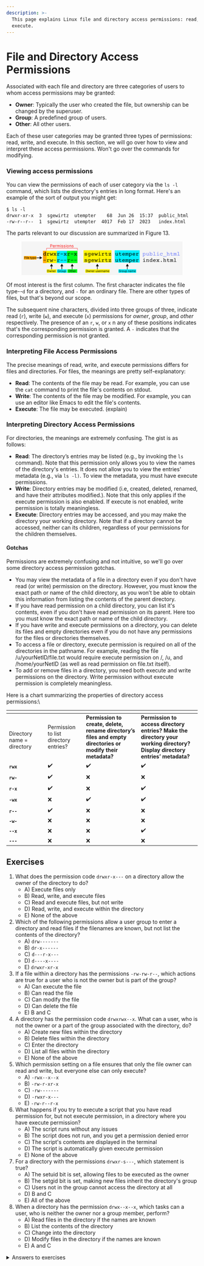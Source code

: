 ```yaml
---
description: >-
  This page explains Linux file and directory access permissions: read, write,
  execute.
---
```


# File and Directory Access Permissions

Associated with each file and directory are three categories of users to whom access permissions may be granted: &#x20;

* **Owner**: Typically the user who created the file, but ownership can be changed by the superuser.
* **Group**: A predefined group of users.&#x20;
* **Other**:  All other users.

Each of these user categories may be granted three types of permissions: read, write, and execute. In this section, we will go over how to view and interpret these access permissions. Won't go over the commands for modifying.&#x20;

### Viewing access permissions

You can view the permissions of each of user category via the `ls -l` command, which lists the directory's entries in long format. Here's an example of the sort of output you might get:

```
$ ls -l
drwxr-xr-x  3  sgewirtz  utempter    68  Jun 26  15:37  public_html
-rw-r--r--  1  sgewirtz  utempter  4017  Feb 17  2023   index.html
```

The parts relevant to our discussion are summarized in Figure 13.

<figure><img src="../.gitbook/assets/Frame 1 (3).png" alt=""><figcaption></figcaption></figure>

Of most interest is the first column. The first character indicates the file type--`d` for a directory, and `-` for an ordinary file. There are other types of files, but that's beyond our scope.&#x20;

The subsequent nine characters, divided into three groups of three, indicate read (`r`), write (`w`), and execute (`x`) permissions for _owner_, _group_, and _other_ respectively. The presence of an `r`, `w`, or `x` n any of these positions indicates that's the corresponding permission is granted. A `-` indicates that the corresponding permission is not granted.&#x20;

### **Interpreting File Access Permissions**

The precise meanings of read, write, and execute permissions differs for files and directories. For files, the meanings are pretty self-explanatory:&#x20;

* **Read**: The contents of the file may be read. For example, you can use the `cat` command to print the file's contents on stdout.&#x20;
* **Write**: The contents of the file may be modified. For example, you can use an editor like Emacs to edit the file's contents.&#x20;
* **Execute**: The file may be executed. (explain)

### **Interpreting Directory Access Permissions**

For directories, the meanings are extremely confusing. The gist is as follows:

* **Read**: The directory’s entries may be listed (e.g., by invoking the `ls` command). Note that this permission only allows you to view the names of the directory's entries. It does not allow you to view the entries' metadata (e.g., via `ls -l)`. To view the metadata, you must have execute permissions.&#x20;
* **Write**: Directory entries may be modified (i.e, created, deleted, renamed, and have their attributes modified.). Note that this only applies if the execute permission is also enabled. If execute is not enabled, write permission is totally meaningless.&#x20;
* **Execute**: Directory entries may be accessed, and you may make the directory your working directory. Note that if a directory cannot be accessed, neither can its children, regardless of your permissions for the children themselves. &#x20;

#### Gotchas

Permissions are extremely confusing and not intuitive, so we'll go over some directory access permission gotchas.&#x20;

* You may view the metadata of a file in a directory even if you don't have read (or write) permission on the directory. However, you must know the exact path or name of the child directory, as you won’t be able to obtain this information from listing the contents of the parent directory.
* If you have read permission on a child directory, you can list it's contents, even if you don't have read permission on its parent. Here too you must know the exact path or name of the child directory.
* If you have write and execute permissions on a directory, you can delete its files and empty directories even if you do not have any permissions for the files or directories themselves.&#x20;
* To access a file or directory, execute permission is required on all of the directories in the pathname. For example, reading the file /u/yourNetID/file.txt would require execute permission on /, /u, and /home/yourNetID (as well as read permission on file.txt itself).&#x20;
* To add or remove files in a directory, you need both execute and write permissions on the directory. Write permission without execute permission is completely meaningless.&#x20;

Here is a chart summarizing the properties of directory access permissions:\


<table data-header-hidden><thead><tr><th width="88"></th><th></th><th></th><th></th></tr></thead><tbody><tr><td><br>Directory name = directory</td><td>Permission to list directory entries?</td><td><strong>Permission to create, delete, rename directory’s files and empty directories or modify their metadata?</strong> </td><td><strong>Permission to access directory entries? Make the directory your working directory? Display directory entries’ metadata?</strong></td></tr><tr><td><strong><code>rwx</code></strong></td><td>✔️</td><td>✔️</td><td>✔️</td></tr><tr><td><strong><code>rw-</code></strong></td><td>✔️</td><td>❌</td><td>❌</td></tr><tr><td><strong><code>r-x</code></strong></td><td>✔️</td><td>❌</td><td>✔️ </td></tr><tr><td><strong><code>-wx</code></strong></td><td>❌</td><td>✔️</td><td>✔️</td></tr><tr><td><strong><code>r--</code></strong></td><td>✔️</td><td>❌</td><td>❌</td></tr><tr><td><strong><code>-w-</code></strong></td><td>❌</td><td>❌</td><td>❌</td></tr><tr><td><strong><code>--x</code></strong></td><td>❌</td><td>❌</td><td>✔️</td></tr><tr><td><strong><code>---</code></strong></td><td>❌</td><td>❌</td><td>❌</td></tr></tbody></table>

## Exercises

1. What does the permission code `drwxr-x---` on a directory allow the owner of the directory to do?
   * A) Execute files only
   * B) Read, write, and execute files
   * C) Read and execute files, but not write
   * D) Read, write, and execute within the directory
   * E) None of the above
2. Which of the following permissions allow a user group to enter a directory and read files if the filenames are known, but not list the contents of the directory?
   * A) `drw-------`
   * B) `dr-x------`
   * C) `d---r-x---`
   * D) `d----x----`
   * E) `drwxr-xr-x`
3. If a file within a directory has the permissions `-rw-rw-r--`, which actions are true for a user who is not the owner but is part of the group?
   * A) Can execute the file
   * B) Can read the file
   * C) Can modify the file
   * D) Can delete the file
   * E) B and C
4. A directory has the permission code `drwxrwx--x`. What can a user, who is not the owner or a part of the group associated with the directory, do?
   * A) Create new files within the directory
   * B) Delete files within the directory
   * C) Enter the directory
   * D) List all files within the directory
   * E) None of the above
5. Which permission setting on a file ensures that only the file owner can read and write, but everyone else can only execute?
   * A) `-rwx--x--x`
   * B) `-rw-r-xr-x`
   * C) `-rw-------`
   * D) `-rwxr-x---`
   * E) `-rw-r--r-x`
6. What happens if you try to execute a script that you have read permission for, but not execute permission, in a directory where you have execute permission?
   * A) The script runs without any issues
   * B) The script does not run, and you get a permission denied error
   * C) The script's contents are displayed in the terminal
   * D) The script is automatically given execute permission
   * E) None of the above
7. For a directory with the permissions `drwxr-s---`, which statement is true?
   * A) The setuid bit is set, allowing files to be executed as the owner
   * B) The setgid bit is set, making new files inherit the directory's group
   * C) Users not in the group cannot access the directory at all
   * D) B and C
   * E) All of the above
8. When a directory has the permission `drwx--x--x`, which tasks can a user, who is neither the owner nor a group member, perform?
   * A) Read files in the directory if the names are known
   * B) List the contents of the directory
   * C) Change into the directory
   * D) Modify files in the directory if the names are known
   * E) A and C

<details>

<summary>Answers to exercises </summary>

1. &#x20; D) Read, write, and execute within the directory
2. &#x20; D) `d----x----`
3. &#x20; E) B and C
4. &#x20; C) Ensures only the owner can delete or rename files within the directory
5. &#x20; B) `chown`
6. &#x20; C) Enter the directory
7. &#x20; A) `-rwx--x--x`
8. &#x20; B) The script does not run, and you get a permission denied error
9. &#x20; D) B and C
10. C) Change into the directory

</details>
